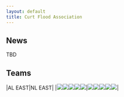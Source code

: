 ```yaml
---
layout: default
title: Curt Flood Association
---
```


<h2>News</h2>
<p>TBD</p>

<h2>Teams</h2>
|AL EAST|NL EAST|
|<img src="/cfa21/images/ari.png"><img src="/cfa21/images/atl.png"><img src="/cfa21/images/bal.png"><img src="/cfa21/images/bos.png"><img src="/cfa21/images/chw.png">|<img src="/cfa21/images/ari.png"><img src="/cfa21/images/atl.png"><img src="/cfa21/images/bal.png"><img src="/cfa21/images/bos.png"><img src="/cfa21/images/chw.png">|